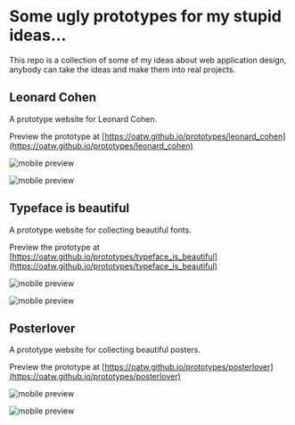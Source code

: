 # Some ugly prototypes for my stupid ideas...

This repo is a collection of some of my ideas about web application design,
anybody can take the ideas and make them into real projects.

## Leonard Cohen

A prototype website for Leonard Cohen.

Preview the prototype at [https://oatw.github.io/prototypes/leonard_cohen](https://oatw.github.io/prototypes/leonard_cohen)

![mobile preview](https://oatw.github.io/prototypes/leonard_cohen/mobile.jpg)

![mobile preview](https://oatw.github.io/prototypes/leonard_cohen/pc.jpg)

## Typeface is beautiful

A prototype website for collecting beautiful fonts.

Preview the prototype at [https://oatw.github.io/prototypes/typeface_is_beautiful](https://oatw.github.io/prototypes/typeface_is_beautiful)

![mobile preview](https://oatw.github.io/prototypes/typeface_is_beautiful/mobile.jpg)

![mobile preview](https://oatw.github.io/prototypes/typeface_is_beautiful/pc.jpg)

## Posterlover

A prototype website for collecting beautiful posters.

Preview the prototype at [https://oatw.github.io/prototypes/posterlover](https://oatw.github.io/prototypes/posterlover)

![mobile preview](https://oatw.github.io/prototypes/posterlover/mobile.jpg)

![mobile preview](https://oatw.github.io/prototypes/posterlover/pc.jpg)